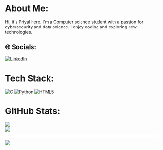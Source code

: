 # About Me:
Hi, it's Priyal here. I'm a Computer science student with a passion for cybersecurity and data science. I enjoy coding and exploring new technologies.


## 🌐 Socials:
[![LinkedIn](https://img.shields.io/badge/LinkedIn-%230077B5.svg?logo=linkedin&logoColor=white)](https://linkedin.com/in/linkedin.com/in/pariupatel)

# Tech Stack:
![C](https://img.shields.io/badge/c-%2300599C.svg?style=for-the-badge&logo=c&logoColor=white) ![Python](https://img.shields.io/badge/python-3670A0?style=for-the-badge&logo=python&logoColor=ffdd54) ![HTML5](https://img.shields.io/badge/html5-%23E34F26.svg?style=for-the-badge&logo=html5&logoColor=white)

<!-- ![Kubernetes](https://img.shields.io/badge/kubernetes-%23326ce5.svg?style=for-the-badge&logo=kubernetes&logoColor=white) -->

# GitHub Stats:
![](https://github-readme-streak-stats.herokuapp.com/?user=pariupatel&theme=dark&hide_border=false)<br/>
![](https://github-readme-stats.vercel.app/api/top-langs/?username=pariupatel&theme=dark&hide_border=false&include_all_commits=true&count_private=true&layout=compact)

---
[![](https://visitcount.itsvg.in/api?id=pariupatel&icon=0&color=1)](https://visitcount.itsvg.in)
